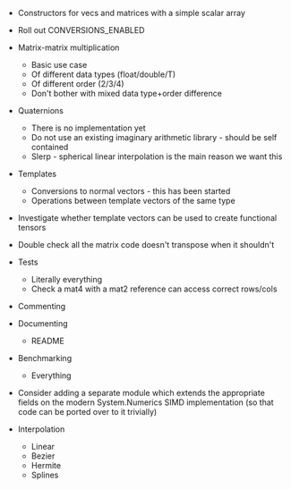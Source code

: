 - Constructors for vecs and matrices with a simple scalar array

- Roll out CONVERSIONS_ENABLED
- Matrix-matrix multiplication
  - Basic use case
  - Of different data types (float/double/T)
  - Of different order (2/3/4)
  - Don't bother with mixed data type+order difference
- Quaternions
  - There is no implementation yet
  - Do not use an existing imaginary arithmetic library - should be self contained
  - Slerp - spherical linear interpolation is the main reason we want this
- Templates
  - Conversions to normal vectors - this has been started
  - Operations between template vectors of the same type
- Investigate whether template vectors can be used to create functional tensors
- Double check all the matrix code doesn't transpose when it shouldn't
- Tests
  - Literally everything
  - Check a mat4 with a mat2 reference can access correct rows/cols
- Commenting
- Documenting
  - README
- Benchmarking
  - Everything

- Consider adding a separate module which extends the appropriate fields on the modern System.Numerics SIMD implementation (so that code can be ported over to it trivially)

- Interpolation
  - Linear
  - Bezier
  - Hermite
  - Splines
